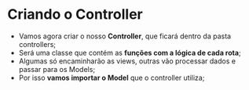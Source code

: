 # Criando o Controller

- Vamos agora criar o nosso **Controller**, que ficará dentro da pasta controllers;
- Será uma classe que contém as **funções com a lógica de cada rota**;
- Algumas só encaminharão as views, outras vão processar dados e passar para os Models;
- Por isso **vamos importar o Model** que o controller utiliza;
